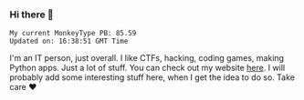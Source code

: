 ### Hi there 👋
<!-- PB START -->
```
My current MonkeyType PB: 85.59
Updated on: 16:38:51 GMT Time
```
<!-- PB END -->
I'm an IT person, just overall. I like CTFs, hacking, coding games, making Python apps. Just a lot of stuff.
You can check out my website [here](https://skill3472.github.io/).
I will probably add some interesting stuff here, when I get the idea to do so. Take care ❤️
